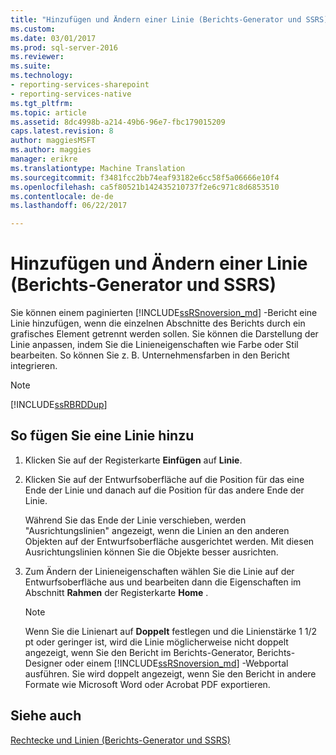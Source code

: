 ```yaml
---
title: "Hinzufügen und Ändern einer Linie (Berichts-Generator und SSRS) | Microsoft Docs"
ms.custom: 
ms.date: 03/01/2017
ms.prod: sql-server-2016
ms.reviewer: 
ms.suite: 
ms.technology:
- reporting-services-sharepoint
- reporting-services-native
ms.tgt_pltfrm: 
ms.topic: article
ms.assetid: 8dc4998b-a214-49b6-96e7-fbc179015209
caps.latest.revision: 8
author: maggiesMSFT
ms.author: maggies
manager: erikre
ms.translationtype: Machine Translation
ms.sourcegitcommit: f3481fcc2bb74eaf93182e6cc58f5a06666e10f4
ms.openlocfilehash: ca5f80521b142435210737f2e6c971c8d6853510
ms.contentlocale: de-de
ms.lasthandoff: 06/22/2017

---
```

# <a name="add-and-modify-a-line-report-builder-and-ssrs"></a>Hinzufügen und Ändern einer Linie (Berichts-Generator und SSRS)
  Sie können einem paginierten [!INCLUDE[ssRSnoversion_md](../../includes/ssrsnoversion-md.md)] -Bericht eine Linie hinzufügen, wenn die einzelnen Abschnitte des Berichts durch ein grafisches Element getrennt werden sollen. Sie können die Darstellung der Linie anpassen, indem Sie die Linieneigenschaften wie Farbe oder Stil bearbeiten. So können Sie z. B. Unternehmensfarben in den Bericht integrieren.    
    
> [!NOTE]    
>  [!INCLUDE[ssRBRDDup](../../includes/ssrbrddup-md.md)]    
    
## <a name="to-add-a-line"></a>So fügen Sie eine Linie hinzu    
    
1.  Klicken Sie auf der Registerkarte **Einfügen** auf **Linie**.    
    
2.  Klicken Sie auf der Entwurfsoberfläche auf die Position für das eine Ende der Linie und danach auf die Position für das andere Ende der Linie.    
    
     Während Sie das Ende der Linie verschieben, werden "Ausrichtungslinien" angezeigt, wenn die Linien an den anderen Objekten auf der Entwurfsoberfläche ausgerichtet werden. Mit diesen Ausrichtungslinien können Sie die Objekte besser ausrichten.    
    
3.  Zum Ändern der Linieneigenschaften wählen Sie die Linie auf der Entwurfsoberfläche aus und bearbeiten dann die Eigenschaften im Abschnitt **Rahmen** der Registerkarte **Home** .    
    
    > [!NOTE]    
    >  Wenn Sie die Linienart auf **Doppelt** festlegen und die Linienstärke 1 1/2 pt oder geringer ist, wird die Linie möglicherweise nicht doppelt angezeigt, wenn Sie den Bericht im Berichts-Generator, Berichts-Designer oder einem [!INCLUDE[ssRSnoversion_md](../../includes/ssrsnoversion-md.md)] -Webportal ausführen. Sie wird doppelt angezeigt, wenn Sie den Bericht in andere Formate wie Microsoft Word oder Acrobat PDF exportieren.    
    
## <a name="see-also"></a>Siehe auch    
 [Rechtecke und Linien &#40;Berichts-Generator und SSRS&#41;](../../reporting-services/report-design/rectangles-and-lines-report-builder-and-ssrs.md)    
    
  
